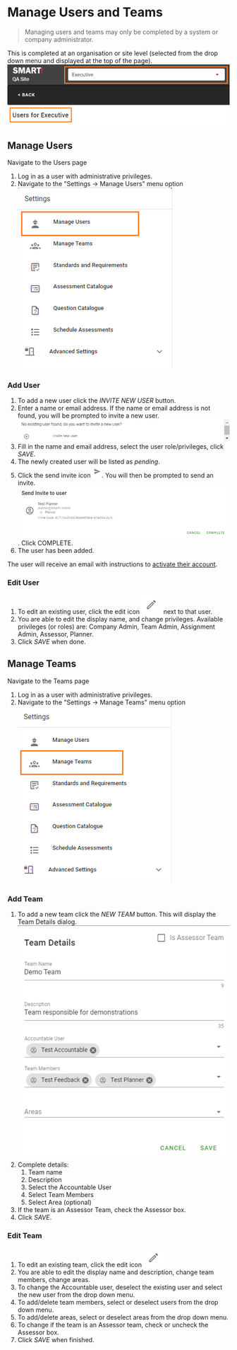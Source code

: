# Manage Users and Teams
> Managing users and teams may only be completed by a system or company administrator.

This is completed at an organisation or site level (selected from the drop down menu and displayed at the top of the page).
![image](../assets/screenshots/jobs/companyUsers.png)

## Manage Users
Navigate to the Users page
1. Log in as a user with administrative privileges.
1. Navigate to the "Settings -> Manage Users" menu option
![image](../assets/screenshots/jobs/menu-manageusers.png)

### Add User
1. To add a new user click the _INVITE NEW USER_ button.
1. Enter a name or email address. If the name or email address is not found, you will be prompted to invite a new user.
![image](../assets/screenshots/jobs/adduser.png)
1. Fill in the name and email address, select the user role/privileges, click _SAVE_.
1. The newly created user will be listed as _pending_.
1. Click the send invite icon ![image](../assets/screenshots/jobs/send-inviteIcon.png). You will then be prompted to send an invite.
![image](../assets/screenshots/jobs/send-invite.png). Click COMPLETE.
1. The user has been added.

The user will receive an email with instructions to [activate their account](../jobs/create-account.html).

### Edit User
1. To edit an existing user, click the edit icon ![image](../assets/screenshots/jobs/editIcon.png) next to that user.
1. You are able to edit the display name, and change privileges.
Available privileges (or roles) are: Company Admin, Team Admin,
Assignment Admin, Assessor, Planner.
1. Click _SAVE_ when done.

## Manage Teams
Navigate to the Teams page
1. Log in as a user with administrative privileges.
1. Navigate to the "Settings -> Manage Teams" menu option
![image](../assets/screenshots/jobs/menu-manageteams.png)

### Add Team
1. To add a new team click the _NEW TEAM_ button. This will display the Team Details dialog.
![image](../assets/screenshots/jobs/new-team.png)
1. Complete details:
    1. Team name
    1. Description
    1. Select the Accountable User
    1. Select Team Members
    1. Select Area (optional)
1. If the team is an Assessor Team, check the Assessor box.
1. Click _SAVE_.

### Edit Team
1. To edit an existing team, click the edit icon ![image](../assets/screenshots/jobs/editIcon.png)
1. You are able to edit the display name and description, change team members, change areas.
1. To change the Accountable user, deselect the existing user and select the new user from the drop down menu.
1. To add/delete team members, select or deselect users from the drop down menu.
1. To add/delete areas, select or deselect areas from the drop down menu.
1. To change if the team is an Assessor team, check or uncheck the Assessor box.
1. Click _SAVE_ when finished.